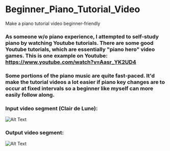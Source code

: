 # Beginner_Piano_Tutorial_Video
Make a piano tutorial video beginner-friendly

### As someone w/o piano experience, I attempted to self-study piano by watching Youtube tutorials. There are some good Youtube tutorials, which are essentially "piano hero" video games. This is one example on Youtube: https://www.youtube.com/watch?v=Aasr_YK2UD4

### Some portions of the piano music are quite fast-paced. It'd make the tutorial videos a lot easier if piano key changes are to occur at fixed intervals so a beginner like myself can more easily follow along.

### Input video segment (Clair de Lune):
![Alt Text](https://github.com/ZhongRabbit/Beginner_Piano_Tutorial_Video/blob/master/input/Section_Before_720P_Tutorial_Clair_de_Lune.gif)

### Output video segment:
![Alt Text](https://github.com/ZhongRabbit/Beginner_Piano_Tutorial_Video/blob/master/output/Section_After_720P_Tutorial_Clair_de_Lune.gif)
